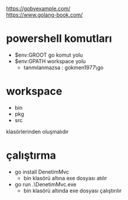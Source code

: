 https://gobyexample.com/  
https://www.golang-book.com/

# powershell komutları
- $env:GROOT     go komut yolu
- $env:GPATH     workspace yolu 
  - tanmılanmazsa : gokmen1977\go

# workspace
  - bin
  - pkg
  - src
  
  klasörlerinden oluşmalıdır

# çalıştırma
- go install DenetimMvc
  - bin klasörü altına exe dosyası atılır
- go run .\DenetimMvc.exe
  - bin klasörü altında exe dosyası çalıştırılır
